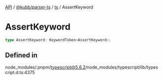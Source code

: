 [API](../../../../../packages.md) / [@kubb/parser-ts](../../../index.md) / [ts](../index.md) / AssertKeyword

# AssertKeyword

```ts
type AssertKeyword: KeywordToken<AssertKeyword>;
```

## Defined in

node\_modules/.pnpm/typescript@5.6.2/node\_modules/typescript/lib/typescript.d.ts:4375
